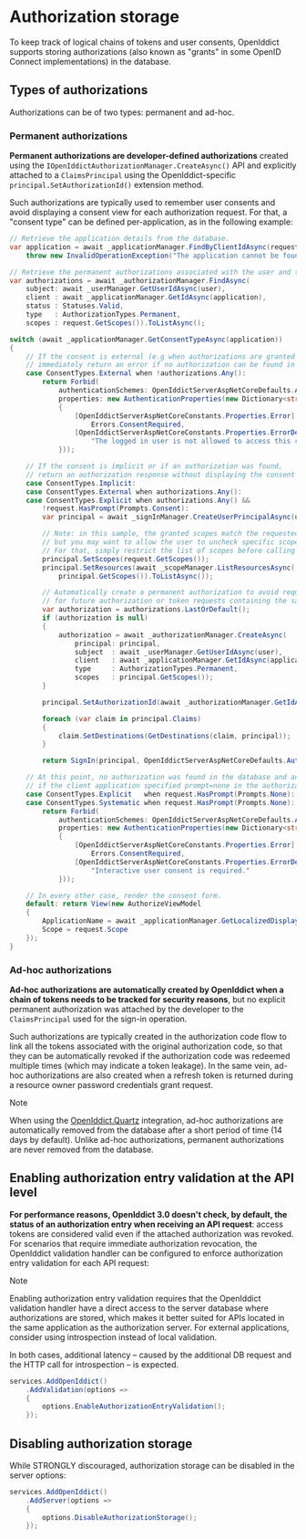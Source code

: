 # Authorization storage

To keep track of logical chains of tokens and user consents, OpenIddict supports storing authorizations
(also known as "grants" in some OpenID Connect implementations) in the database.

## Types of authorizations

Authorizations can be of two types: permanent and ad-hoc.

### Permanent authorizations

**Permanent authorizations are developer-defined authorizations** created using the `IOpenIddictAuthorizationManager.CreateAsync()` API
and explicitly attached to a `ClaimsPrincipal` using the OpenIddict-specific `principal.SetAuthorizationId()` extension method.

Such authorizations are typically used to remember user consents and avoid displaying a consent view for each authorization request.
For that, a "consent type" can be defined per-application, as in the following example:

```csharp
// Retrieve the application details from the database.
var application = await _applicationManager.FindByClientIdAsync(request.ClientId) ??
    throw new InvalidOperationException("The application cannot be found.");

// Retrieve the permanent authorizations associated with the user and the application.
var authorizations = await _authorizationManager.FindAsync(
    subject: await _userManager.GetUserIdAsync(user),
    client : await _applicationManager.GetIdAsync(application),
    status : Statuses.Valid,
    type   : AuthorizationTypes.Permanent,
    scopes : request.GetScopes()).ToListAsync();

switch (await _applicationManager.GetConsentTypeAsync(application))
{
    // If the consent is external (e.g when authorizations are granted by a sysadmin),
    // immediately return an error if no authorization can be found in the database.
    case ConsentTypes.External when !authorizations.Any():
        return Forbid(
            authenticationSchemes: OpenIddictServerAspNetCoreDefaults.AuthenticationScheme,
            properties: new AuthenticationProperties(new Dictionary<string, string>
            {
                [OpenIddictServerAspNetCoreConstants.Properties.Error] =
                    Errors.ConsentRequired,
                [OpenIddictServerAspNetCoreConstants.Properties.ErrorDescription] =
                    "The logged in user is not allowed to access this client application."
            }));

    // If the consent is implicit or if an authorization was found,
    // return an authorization response without displaying the consent form.
    case ConsentTypes.Implicit:
    case ConsentTypes.External when authorizations.Any():
    case ConsentTypes.Explicit when authorizations.Any() &&
        !request.HasPrompt(Prompts.Consent):
        var principal = await _signInManager.CreateUserPrincipalAsync(user);

        // Note: in this sample, the granted scopes match the requested scope
        // but you may want to allow the user to uncheck specific scopes.
        // For that, simply restrict the list of scopes before calling SetScopes.
        principal.SetScopes(request.GetScopes());
        principal.SetResources(await _scopeManager.ListResourcesAsync(
            principal.GetScopes()).ToListAsync());

        // Automatically create a permanent authorization to avoid requiring explicit consent
        // for future authorization or token requests containing the same scopes.
        var authorization = authorizations.LastOrDefault();
        if (authorization is null)
        {
            authorization = await _authorizationManager.CreateAsync(
                principal: principal,
                subject  : await _userManager.GetUserIdAsync(user),
                client   : await _applicationManager.GetIdAsync(application),
                type     : AuthorizationTypes.Permanent,
                scopes   : principal.GetScopes());
        }

        principal.SetAuthorizationId(await _authorizationManager.GetIdAsync(authorization));

        foreach (var claim in principal.Claims)
        {
            claim.SetDestinations(GetDestinations(claim, principal));
        }

        return SignIn(principal, OpenIddictServerAspNetCoreDefaults.AuthenticationScheme);

    // At this point, no authorization was found in the database and an error must be returned
    // if the client application specified prompt=none in the authorization request.
    case ConsentTypes.Explicit   when request.HasPrompt(Prompts.None):
    case ConsentTypes.Systematic when request.HasPrompt(Prompts.None):
        return Forbid(
            authenticationSchemes: OpenIddictServerAspNetCoreDefaults.AuthenticationScheme,
            properties: new AuthenticationProperties(new Dictionary<string, string>
            {
                [OpenIddictServerAspNetCoreConstants.Properties.Error] =
                    Errors.ConsentRequired,
                [OpenIddictServerAspNetCoreConstants.Properties.ErrorDescription] =
                    "Interactive user consent is required."
            }));

    // In every other case, render the consent form.
    default: return View(new AuthorizeViewModel
    {
        ApplicationName = await _applicationManager.GetLocalizedDisplayNameAsync(application),
        Scope = request.Scope
    });
}
```

### Ad-hoc authorizations

**Ad-hoc authorizations are automatically created by OpenIddict when a chain of tokens needs to be tracked for security reasons**,
but no explicit permanent authorization was attached by the developer to the `ClaimsPrincipal` used for the sign-in operation.

Such authorizations are typically created in the authorization code flow to link all the tokens associated with the original authorization code,
so that they can be automatically revoked if the authorization code was redeemed multiple times (which may indicate a token leakage).
In the same vein, ad-hoc authorizations are also created when a refresh token is returned during a resource owner password credentials grant request.

> [!NOTE]
> When using the [OpenIddict.Quartz](https://www.nuget.org/packages/OpenIddict.Quartz/) integration, ad-hoc authorizations are automatically
> removed from the database after a short period of time (14 days by default). Unlike ad-hoc authorizations, permanent authorizations
> are never removed from the database.

## Enabling authorization entry validation at the API level

**For performance reasons, OpenIddict 3.0 doesn't check, by default, the status of an authorization entry when receiving an API request**: access tokens are considered
valid even if the attached authorization was revoked. For scenarios that require immediate authorization revocation, the OpenIddict validation handler can be configured
to enforce authorization entry validation for each API request:

> [!NOTE]
> Enabling authorization entry validation requires that the OpenIddict validation handler have a direct access to the server database where authorizations are stored, which makes it
> better suited for APIs located in the same application as the authorization server. For external applications, consider using introspection instead of local validation.
>
> In both cases, additional latency – caused by the additional DB request and the HTTP call for introspection – is expected.

```csharp
services.AddOpenIddict()
    .AddValidation(options =>
    {
        options.EnableAuthorizationEntryValidation();
    });
```

## Disabling authorization storage

While STRONGLY discouraged, authorization storage can be disabled in the server options:

```csharp
services.AddOpenIddict()
    .AddServer(options =>
    {
        options.DisableAuthorizationStorage();
    });
```